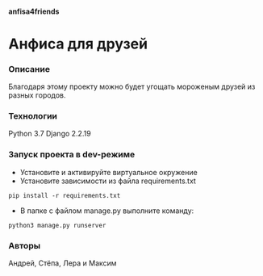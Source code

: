 #### anfisa4friends
# Анфиса для друзей
### Описание
Благодаря этому проекту можно будет угощать мороженым друзей из разных городов.
### Технологии
Python 3.7
Django 2.2.19
### Запуск проекта в dev-режиме
- Установите и активируйте виртуальное окружение
- Установите зависимости из файла requirements.txt
```
pip install -r requirements.txt
``` 
- В папке с файлом manage.py выполните команду:
```
python3 manage.py runserver
```
### Авторы
Андрей, Стёпа, Лера и Максим